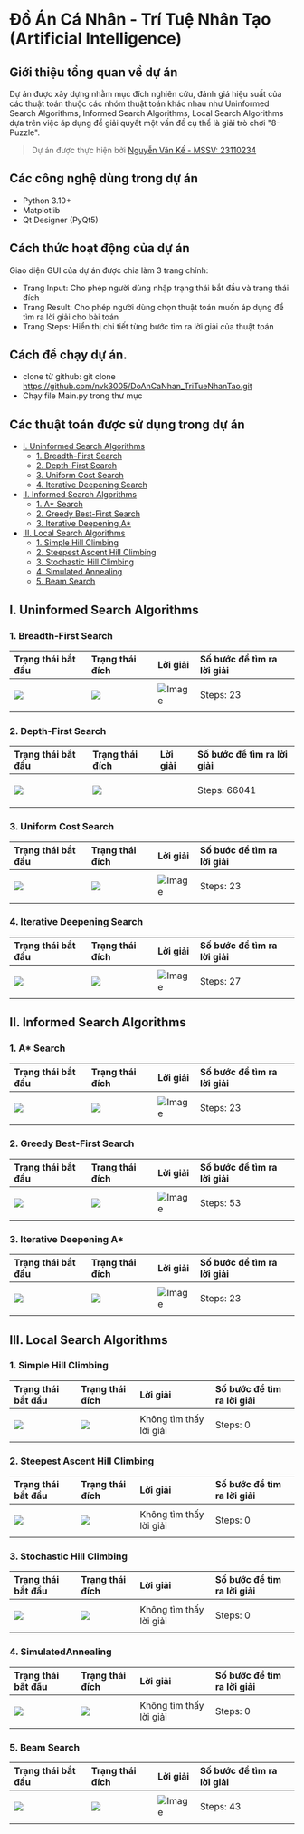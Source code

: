 # Đồ Án Cá Nhân - Trí Tuệ Nhân Tạo (Artificial Intelligence)

## Giới thiệu tổng quan về dự án
Dự án được xây dựng nhằm mục đích nghiên cứu, đánh giá hiệu suất của các thuật toán thuộc các nhóm thuật toán khác nhau như Uninformed Search Algorithms, Informed Search Algorithms, Local Search Algorithms
dựa trên việc áp dụng để giải quyết một vấn đề cụ thể là giải trò chơi "8-Puzzle".
> Dự án được thực hiện bởi [Nguyễn Văn Kế - MSSV: 23110234](https://github.com/nvk3005)

## Các công nghệ dùng trong dự án
- Python 3.10+
- Matplotlib
- Qt Designer (PyQt5)

## Cách thức hoạt động của dự án
Giao diện GUI của dự án được chia làm 3 trang chính:
- Trang Input: Cho phép người dùng nhập trạng thái bắt đầu và trạng thái đích
- Trang Result: Cho phép người dùng chọn thuật toán muốn áp dụng để tìm ra lời giải cho bài toán
- Trang Steps: Hiển thị chi tiết từng bước tìm ra lời giải của thuật toán

## Cách để chạy dự án.
- clone từ github: git clone https://github.com/nvk3005/DoAnCaNhan_TriTueNhanTao.git
- Chạy file Main.py trong thư mục
## Các thuật toán được sử dụng trong dự án

- [I. Uninformed Search Algorithms](#i-uninformed-search-algorithms)
  - [1. Breadth-First Search](#1-breadth-first-search)
  - [2. Depth-First Search](#2-depth-first-search)
  - [3. Uniform Cost Search](#3-uniform-cost-search)
  - [4. Iterative Deepening Search](#4-iterative-deepening-search)
- [II. Informed Search Algorithms](#ii-informed-search-algorithms)
  - [1. A* Search](#1-a-search)
  - [2. Greedy Best-First Search](#2-greedy-best-first-search)
  - [3. Iterative Deepening A*](#3-iterative-deepening-a)
- [III. Local Search Algorithms](#iii-local-search-algorithms)
  - [1. Simple Hill Climbing](#1-simple-hill-climbing)
  - [2. Steepest Ascent Hill Climbing](#2-steepest-ascent-hill-climbing)
  - [3. Stochastic Hill Climbing](#3-stochastic-hill-climbing)
  - [4. Simulated Annealing](#4-simulated-annealing)
  - [5. Beam Search](#5-beam-search)

## I. Uninformed Search Algorithms
### 1. Breadth-First Search
|Trạng thái bắt đầu|Trạng thái đích|Lời giải|Số bước để tìm ra lời giải|
| :--- | :--- | :---| :---|
|![](https://github.com/user-attachments/assets/0b25e011-e762-43a8-bedf-9fbecfc7cd7d)|![](https://github.com/user-attachments/assets/05d09562-c4e5-4335-82db-cc6a50bf9c7e)|![Image](https://github.com/user-attachments/assets/0183fb1d-71cc-4646-b4dc-06685e9a9a62)|<p>Steps: 23</p>|
### 2. Depth-First Search
|Trạng thái bắt đầu|Trạng thái đích|Lời giải|Số bước để tìm ra lời giải|
| :--- | :--- | :---| :---|
|![](https://github.com/user-attachments/assets/0b25e011-e762-43a8-bedf-9fbecfc7cd7d)|![](https://github.com/user-attachments/assets/05d09562-c4e5-4335-82db-cc6a50bf9c7e)||<p>Steps: 66041</p>|
### 3. Uniform Cost Search
|Trạng thái bắt đầu|Trạng thái đích|Lời giải|Số bước để tìm ra lời giải|
| :--- | :--- | :---| :---|
|![](https://github.com/user-attachments/assets/0b25e011-e762-43a8-bedf-9fbecfc7cd7d)|![](https://github.com/user-attachments/assets/05d09562-c4e5-4335-82db-cc6a50bf9c7e)| ![Image](https://github.com/user-attachments/assets/d12d7a32-6188-437f-98a7-a17ce4d53a18)|<p>Steps: 23</p>|
### 4. Iterative Deepening Search
|Trạng thái bắt đầu|Trạng thái đích|Lời giải|Số bước để tìm ra lời giải|
| :--- | :--- | :---| :---|
|![](https://github.com/user-attachments/assets/0b25e011-e762-43a8-bedf-9fbecfc7cd7d)|![](https://github.com/user-attachments/assets/05d09562-c4e5-4335-82db-cc6a50bf9c7e)| ![Image](https://github.com/user-attachments/assets/6ca85878-596b-4800-85c1-4cdbd5f15ea3)|<p>Steps: 27</p>|

## II. Informed Search Algorithms
### 1. A* Search
|Trạng thái bắt đầu|Trạng thái đích|Lời giải|Số bước để tìm ra lời giải|
| :--- | :--- | :---| :---|
|![](https://github.com/user-attachments/assets/0b25e011-e762-43a8-bedf-9fbecfc7cd7d)|![](https://github.com/user-attachments/assets/05d09562-c4e5-4335-82db-cc6a50bf9c7e)| ![Image](https://github.com/user-attachments/assets/dea3f349-9bca-45a0-8c83-381b536dc882)|<p>Steps: 23</p>|
### 2. Greedy Best-First Search
|Trạng thái bắt đầu|Trạng thái đích|Lời giải|Số bước để tìm ra lời giải|
| :--- | :--- | :---| :---|
|![](https://github.com/user-attachments/assets/0b25e011-e762-43a8-bedf-9fbecfc7cd7d)|![](https://github.com/user-attachments/assets/05d09562-c4e5-4335-82db-cc6a50bf9c7e)|  ![Image](https://github.com/user-attachments/assets/784de3a7-df51-49c5-8bb9-bdc00887e268)|<p>Steps: 53</p>|
### 3. Iterative Deepening A*
|Trạng thái bắt đầu|Trạng thái đích|Lời giải|Số bước để tìm ra lời giải|
| :--- | :--- | :---| :---|
|![](https://github.com/user-attachments/assets/0b25e011-e762-43a8-bedf-9fbecfc7cd7d)|![](https://github.com/user-attachments/assets/05d09562-c4e5-4335-82db-cc6a50bf9c7e)|  ![Image](https://github.com/user-attachments/assets/5179e356-fbc4-4e0b-9101-79f52306a621)|<p>Steps: 23</p>|
## III. Local Search Algorithms
### 1. Simple Hill Climbing
|Trạng thái bắt đầu|Trạng thái đích|Lời giải|Số bước để tìm ra lời giải|
| :--- | :--- | :---| :---|
|![](https://github.com/user-attachments/assets/0b25e011-e762-43a8-bedf-9fbecfc7cd7d)|![](https://github.com/user-attachments/assets/05d09562-c4e5-4335-82db-cc6a50bf9c7e)|  Không tìm thấy lời giải|<p>Steps: 0</p>|
### 2. Steepest Ascent Hill Climbing
|Trạng thái bắt đầu|Trạng thái đích|Lời giải|Số bước để tìm ra lời giải|
| :--- | :--- | :---| :---|
|![](https://github.com/user-attachments/assets/0b25e011-e762-43a8-bedf-9fbecfc7cd7d)|![](https://github.com/user-attachments/assets/05d09562-c4e5-4335-82db-cc6a50bf9c7e)|  Không tìm thấy lời giải|<p>Steps: 0</p>
### 3. Stochastic Hill Climbing
|Trạng thái bắt đầu|Trạng thái đích|Lời giải|Số bước để tìm ra lời giải|
| :--- | :--- | :---| :---|
|![](https://github.com/user-attachments/assets/0b25e011-e762-43a8-bedf-9fbecfc7cd7d)|![](https://github.com/user-attachments/assets/05d09562-c4e5-4335-82db-cc6a50bf9c7e)|  Không tìm thấy lời giải|<p>Steps: 0</p>
### 4. SimulatedAnnealing
|Trạng thái bắt đầu|Trạng thái đích|Lời giải|Số bước để tìm ra lời giải|
| :--- | :--- | :---| :---|
|![](https://github.com/user-attachments/assets/0b25e011-e762-43a8-bedf-9fbecfc7cd7d)|![](https://github.com/user-attachments/assets/05d09562-c4e5-4335-82db-cc6a50bf9c7e)|  Không tìm thấy lời giải|<p>Steps: 0</p>
### 5. Beam Search
|Trạng thái bắt đầu|Trạng thái đích|Lời giải|Số bước để tìm ra lời giải|
| :--- | :--- | :---| :---|
|![](https://github.com/user-attachments/assets/0b25e011-e762-43a8-bedf-9fbecfc7cd7d)|![](https://github.com/user-attachments/assets/05d09562-c4e5-4335-82db-cc6a50bf9c7e)|  ![Image](https://github.com/user-attachments/assets/77a29fc2-1ae0-4886-9782-e9295ca6cac3)|<p>Steps: 43</p>
